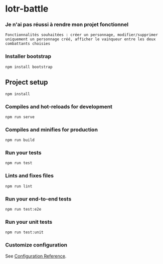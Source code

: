 # lotr-battle

### Je n'ai pas réussi à rendre mon projet fonctionnel
```
Fonctionnalités souhaitées : créer un personnage, modifier/supprimer uniquement un personnage créé, afficher le vainqueur entre les deux combattants choisies 
```
### Installer bootstrap
```
npm install bootstrap
```

## Project setup
```
npm install 
```

### Compiles and hot-reloads for development
```
npm run serve
```

### Compiles and minifies for production
```
npm run build
```

### Run your tests
```
npm run test
```

### Lints and fixes files
```
npm run lint
```

### Run your end-to-end tests
```
npm run test:e2e
```

### Run your unit tests
```
npm run test:unit
```



### Customize configuration
See [Configuration Reference](https://cli.vuejs.org/config/).
